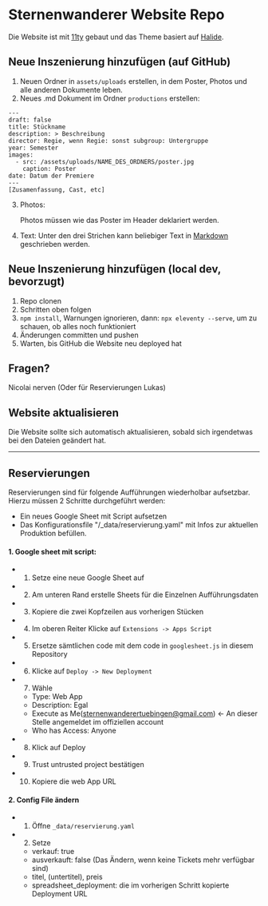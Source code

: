 # Sternenwanderer Website Repo
Die Website ist mit [11ty](https://11ty.dev) gebaut und das Theme basiert auf [Halide](https://github.com/danurbanowicz/halide).

## Neue Inszenierung hinzufügen (auf GitHub)
1. Neuen Ordner in `assets/uploads` erstellen, in dem Poster, Photos und alle anderen Dokumente leben.
2. Neues .md Dokument im Ordner `productions` erstellen:
```
---
draft: false
title: Stückname
description: > Beschreibung
director: Regie, wenn Regie: sonst subgroup: Untergruppe
year: Semester
images:
  - src: /assets/uploads/NAME_DES_ORDNERS/poster.jpg
    caption: Poster
date: Datum der Premiere
---
[Zusamenfassung, Cast, etc]
```

3.  Photos:

     Photos müssen wie das Poster im Header deklariert werden.

4. Text:
    Unter den drei Strichen kann beliebiger Text in [Markdown](https://www.markdownguide.org/) geschrieben werden.

## Neue Inszenierung hinzufügen (local dev, bevorzugt)
1. Repo clonen
2. Schritten oben folgen
3. `npm install`, Warnungen ignorieren, dann: `npx eleventy --serve`, um zu schauen, ob alles noch funktioniert
4. Änderungen committen und pushen
5. Warten, bis GitHub die Website neu deployed hat

## Fragen?
Nicolai nerven (Oder für Reservierungen Lukas)

## Website aktualisieren
Die Website sollte sich automatisch aktualisieren, sobald sich irgendetwas bei den Dateien geändert hat.

---

## Reservierungen
Reservierungen sind für folgende Aufführungen wiederholbar aufsetzbar.
Hierzu müssen 2 Schritte durchgeführt werden: 
- Ein neues Google Sheet mit Script aufsetzen
- Das Konfigurationsfile "/_data/reservierung.yaml" mit Infos zur aktuellen Produktion befüllen.
#### 1. Google sheet mit script:
- 1. Setze eine neue Google Sheet auf
- 2. Am unteren Rand erstelle Sheets für die Einzelnen Aufführungsdaten
- 3. Kopiere die zwei Kopfzeilen aus vorherigen Stücken
- 4. Im oberen Reiter Klicke auf `Extensions -> Apps Script`
- 5. Ersetze sämtlichen code mit dem code in `googlesheet.js` in diesem Repository
- 6. Klicke auf `Deploy -> New Deployment`
- 7. Wähle 
  - Type: Web App
  - Description: Egal
  - Execute as Me(sternenwanderertuebingen@gmail.com) <- An dieser Stelle angemeldet im offiziellen account
  - Who has Access: Anyone
- 8. Klick auf Deploy
- 9. Trust untrusted project bestätigen
- 10. Kopiere die web App URL

#### 2. Config File ändern
- 1. Öffne `_data/reservierung.yaml`
- 2. Setze 
  - verkauf: true
  - ausverkauft: false (Das Ändern, wenn keine Tickets mehr verfügbar sind)
  - titel, (untertitel), preis
  - spreadsheet_deployment: die im vorherigen Schritt kopierte Deployment URL

